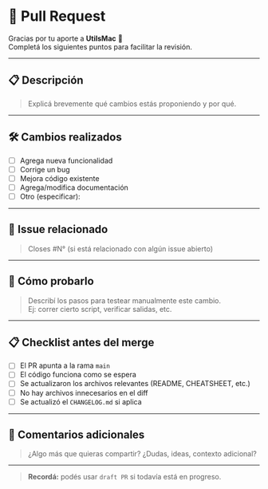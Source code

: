 # 🚀 Pull Request

Gracias por tu aporte a **UtilsMac** 🙌  
Completá los siguientes puntos para facilitar la revisión.

---

## 📋 Descripción

> Explicá brevemente qué cambios estás proponiendo y por qué.

---

## 🛠 Cambios realizados

- [ ] Agrega nueva funcionalidad
- [ ] Corrige un bug
- [ ] Mejora código existente
- [ ] Agrega/modifica documentación
- [ ] Otro (especificar):

---

## 🎯 Issue relacionado

> Closes #N° (si está relacionado con algún issue abierto)

---

## 🧪 Cómo probarlo

> Describí los pasos para testear manualmente este cambio.  
> Ej: correr cierto script, verificar salidas, etc.

---

## 📋 Checklist antes del merge

- [ ] El PR apunta a la rama `main`
- [ ] El código funciona como se espera
- [ ] Se actualizaron los archivos relevantes (README, CHEATSHEET, etc.)
- [ ] No hay archivos innecesarios en el diff
- [ ] Se actualizó el `CHANGELOG.md` si aplica

---

## 💬 Comentarios adicionales

> ¿Algo más que quieras compartir? ¿Dudas, ideas, contexto adicional?

---

> **Recordá:** podés usar `draft PR` si todavía está en progreso.
